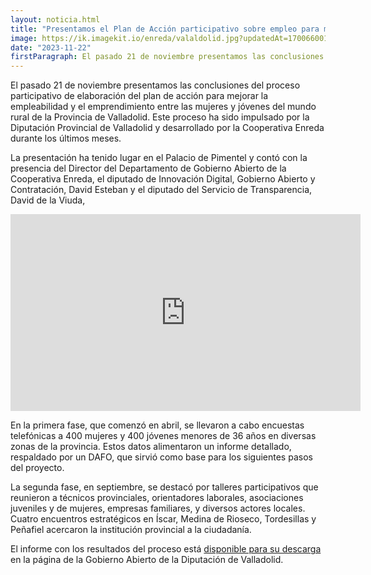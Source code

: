 ```yaml
---
layout: noticia.html
title: "Presentamos el Plan de Acción participativo sobre empleo para mujeres y jóvenes del medio rural"
image: https://ik.imagekit.io/enreda/valaldolid.jpg?updatedAt=1700660013051
date: "2023-11-22"
firstParagraph: El pasado 21 de noviembre presentamos las conclusiones del proceso participativo de elaboración del plan de acción para mejorar la empleabilidad y el emprendimiento entre las mujeres y jóvenes del mundo rural de la Provincia de Valladolid. Este proceso ha sido impulsado por la Diputación Provincial de Valladolid y desarrollado por la Cooperativa Enreda durante los últimos meses.
---
```


El pasado 21 de noviembre presentamos las conclusiones del proceso participativo de elaboración del plan de acción para mejorar la empleabilidad y el emprendimiento entre las mujeres y jóvenes del mundo rural de la Provincia de Valladolid. Este proceso ha sido impulsado por la Diputación Provincial de Valladolid y desarrollado por la Cooperativa Enreda durante los últimos meses.

La presentación ha tenido lugar en el Palacio de Pimentel y contó con la presencia del Director del Departamento de Gobierno Abierto de la Cooperativa Enreda, el diputado de Innovación Digital, Gobierno Abierto y Contratación, David Esteban y el diputado del Servicio de Transparencia, David de la Viuda,
<iframe width="560" height="315" src="https://imagekit.io/player/embed/enreda/Video%20conclusiones%20valladolid.mp4?thumbnail=https%3A%2F%2Fik.imagekit.io%2Fenreda%2FVideo%2520conclusiones%2520valladolid.mp4%2Fik-thumbnail.jpg&updatedAt=1700659814546" title="ImageKit video player" frameBorder="0" allow="accelerometer; clipboard-write; encrypted-media; gyroscope; picture-in-picture; web-share; fullscreen"> </iframe>

En la primera fase, que comenzó en abril, se llevaron a cabo encuestas telefónicas a 400 mujeres y 400 jóvenes menores de 36 años en diversas zonas de la provincia. Estos datos alimentaron un informe detallado, respaldado por un DAFO, que sirvió como base para los siguientes pasos del proyecto.

La segunda fase, en septiembre, se destacó por talleres participativos que reunieron a técnicos provinciales, orientadores laborales, asociaciones juveniles y de mujeres, empresas familiares, y diversos actores locales. Cuatro encuentros estratégicos en Íscar, Medina de Rioseco, Tordesillas y Peñafiel acercaron la institución provincial a la ciudadanía.

El informe con los resultados del proceso está [disponible para su descarga](https://gobiernoabierto.diputaciondevalladolid.es/procesos-participativos) en la página de la Gobierno Abierto de la Diputación de Valladolid.
